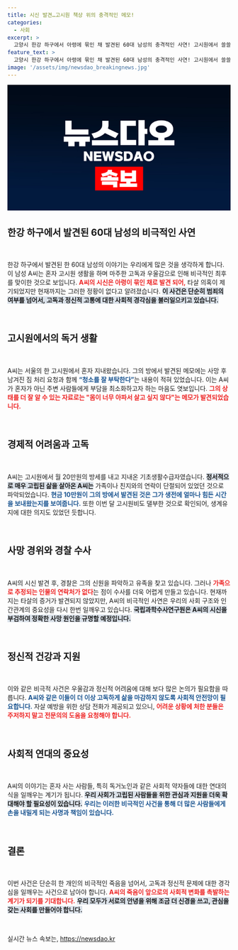 ```yaml
---
title: 시신 발견…고시원 책상 위의 충격적인 메모!
categories:
  - 사회
excerpt: >
  고양시 한강 하구에서 아령에 묶인 채 발견된 60대 남성의 충격적인 사연! 고시원에서 쓸쓸히 지내며 남긴 메모와 함께 드러난 그의暗闇의 삶을 파헤칩니다. 과연 그의 죽음에 숨겨진 진실은?
feature_text: >
  고양시 한강 하구에서 아령에 묶인 채 발견된 60대 남성의 충격적인 사연! 고시원에서 쓸쓸히 지내며 남긴 메모와 함께 드러난 그의暗闇의 삶을 파헤칩니다. 과연 그의 죽음에 숨겨진 진실은?
image: '/assets/img/newsdao_breakingnews.jpg'
---
```


<p><img src="/assets/img/newsdao_breakingnews.jpg" alt="flaretime 속보" /></p>

<h2 data-ke-size="size26">한강 하구에서 발견된 60대 남성의 비극적인 사연</h2>

<p data-ke-size="size16">&nbsp;</p>

<p>한강 하구에서 발견된 한 60대 남성의 이야기는 우리에게 많은 것을 생각하게 합니다. 이 남성 A씨는 혼자 고시원 생활을 하며 마주한 고독과 우울감으로 인해 비극적인 최후를 맞이한 것으로 보입니다. <b><span style="color: #ee2323;">A씨의 시신은 아령이 묶인 채로 발견 되어,</span></b> 타살 의혹이 제기되었지만 현재까지는 그러한 정황이 없다고 알려졌습니다. <b><span style="background-color: #21538527;">이 사건은 단순히 범죄의 여부를 넘어서, 고독과 정신적 고통에 대한 사회적 경각심을 불러일으키고 있습니다.</span></b> </p>

<p data-ke-size="size16">&nbsp;</p>

<h2 data-ke-size="size26">고시원에서의 독거 생활</h2>

<p data-ke-size="size16">&nbsp;</p>

<p>A씨는 서울의 한 고시원에서 혼자 지내왔습니다. 그의 방에서 발견된 메모에는 사망 후 남겨진 짐 처리 요청과 함께 <b><span style="color: #1a5490;">“청소를 잘 부탁한다”</span></b>는 내용이 적혀 있었습니다. 이는 A씨가 혼자가 아닌 주변 사람들에게 부담을 최소화하고자 하는 마음도 엿보입니다. <b><span style="color: #ee2323;">그의 상태를 더 잘 알 수 있는 자료로는 "몸이 너무 아파서 살고 싶지 않다"는 메모가 발견되었습니다.</span></b> </p>

<p data-ke-size="size16">&nbsp;</p>

<h2 data-ke-size="size26">경제적 어려움과 고독</h2>

<p data-ke-size="size16">&nbsp;</p>

<p>A씨는 고시원에서 월 20만원의 방세를 내고 지내온 기초생활수급자였습니다. <b><span style="background-color: #21538527;">정서적으로 매우 고립된 삶을 살아온 A씨는</span></b> 가족이나 친지와의 연락이 단절되어 있었던 것으로 파악되었습니다. <b><span style="color: #1a5490;">현금 10만원이 그의 방에서 발견된 것은 그가 생전에 얼마나 힘든 시간을 보내왔는지를 보여줍니다.</span></b> 또한 이번 달 고시원비도 댈부한 것으로 확인되어, 생계유지에 대한 의지도 있었던 듯합니다.</p>

<p data-ke-size="size16">&nbsp;</p>

<h2 data-ke-size="size26">사망 경위와 경찰 수사</h2>

<p data-ke-size="size16">&nbsp;</p>

<p>A씨의 시신 발견 후, 경찰은 그의 신원을 파악하고 유족을 찾고 있습니다. 그러나 <b><span style="color: #ee2323;">가족으로 추정되는 인물의 연락처가 없다</span></b>는 점이 수사를 더욱 어렵게 만들고 있습니다. 현재까지는 타살의 증거가 발견되지 않았지만, A씨의 비극적인 사연은 우리의 사회 구조와 인간관계의 중요성을 다시 한번 일깨우고 있습니다. <b><span style="background-color: #21538527;">국립과학수사연구원은 A씨의 시신을 부검하여 정확한 사망 원인을 규명할 예정입니다.</span></b> </p>

<p data-ke-size="size16">&nbsp;</p>

<h2 data-ke-size="size26">정신적 건강과 지원</h2>

<p data-ke-size="size16">&nbsp;</p>

<p>이와 같은 비극적 사건은 우울감과 정신적 어려움에 대해 보다 많은 논의가 필요함을 따릅니다. <b><span style="color: #1a5490;">A씨와 같은 이들이 더 이상 고독하게 삶을 마감하지 않도록 사회적 안전망이 필요합니다.</span></b> 자살 예방을 위한 상담 전화가 제공되고 있으니, <b><span style="color: #ee2323;">어려운 상황에 처한 분들은 주저하지 말고 전문의의 도움을 요청해야 합니다.</span></b> </p>

<p data-ke-size="size16">&nbsp;</p>

<h2 data-ke-size="size26">사회적 연대의 중요성</h2>

<p data-ke-size="size16">&nbsp;</p>

<p>A씨의 이야기는 혼자 사는 사람들, 특히 독거노인과 같은 사회적 약자들에 대한 연대의식을 일깨우는 계기가 됩니다. <b><span style="background-color: #21538527;">우리 사회가 고립된 사람들을 위한 관심과 지원을 더욱 확대해야 할 필요성이 있습니다.</span></b> <b><span style="color: #1a5490;">우리는 이러한 비극적인 사건을 통해 더 많은 사람들에게 손을 내밀게 되는 사명과 책임이 있습니다.</span></b></p>

<p data-ke-size="size16">&nbsp;</p>

<h2 data-ke-size="size26">결론</h2>

<p data-ke-size="size16">&nbsp;</p>

<p>이번 사건은 단순히 한 개인의 비극적인 죽음을 넘어서, 고독과 정신적 문제에 대한 경각심을 일깨우는 사건으로 남아야 합니다. <b><span style="color: #ee2323;">A씨의 죽음이 앞으로의 사회적 변화를 촉발하는 계기가 되기를 기대합니다.</span></b> <b><span style="background-color: #21538527;">우리 모두가 서로의 안녕을 위해 조금 더 신경을 쓰고, 관심을 갖는 사회를 만들어야 합니다. </span></b> </p>

<p data-ke-size="size16">&nbsp;</p>
실시간 뉴스 속보는, <a href="https://newsdao.kr" rel="dofollow">https://newsdao.kr</a>


